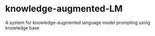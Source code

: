 # knowledge-augmented-LM
A system for knowledge-augmented language model prompting using knowledge base

